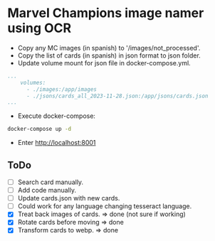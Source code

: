 # Marvel Champions image namer using OCR

* Copy any MC images (in spanish) to '/images/not_processed'.
* Copy the list of cards (in spanish) in json format to json folder.
* Update volume mount for json file in docker-compose.yml.

```yml
...
    volumes:
      - ./images:/app/images
      - ./jsons/cards_all_2023-11-28.json:/app/jsons/cards.json
...
```

* Execute docker-compose:

```bash
docker-compose up -d
```

* Enter [http://localhost:8001](http://localhost:8001)

## ToDo

* [ ] Search card manually.
* [ ] Add code manually.
* [ ] Update cards.json with new cards.
* [ ] Could work for any language changing tesseract language.
* [x] Treat back images of cards. => done (not sure if working)
* [x] Rotate cards before moving => done
* [x] Transform cards to webp. => done
